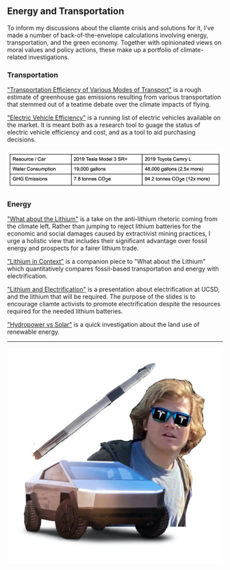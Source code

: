 ## Energy and Transportation

To inform my discussions about the cliamte crisis and solutions for it, I've made a number of back-of-the-envelope calculations involving energy, transportation, and the green economy. Together with opinionated views on moral values and policy actions, these make up a portfolio of climate-related investigations. 


### Transportation

["Transportation Efficiency of Various Modes of Transport"](https://docs.google.com/document/d/e/2PACX-1vQQw-rztodKpbZEaBE3Qr6lEWjGE-7vRdyLU1sUDCLVWAriDDJgrmMj45utvzjIwmuD7o72wo7jBmh0/pub) is a rough estimate of greenhouse gas emissions resulting from various transportation that stemmed out of a teatime debate over the climate impacts of flying.

["Electric Vehicle Efficiency"](https://docs.google.com/spreadsheets/d/e/2PACX-1vT3hyL1zs1qWMaysPEsQY4mV_MfUcAXoP-icdj5bYuDsV4OPYp4QOOpUJ8VIy_pI-SyNAec6IKD8AEt/pubhtml) is a running list of electric vehicles available on the market. It is meant both as a research tool to guage the status of electric vehicle efficiency and cost, and as a tool to aid purchasing decisions. 

<img src="/images/vehicle_efficiency.png?raw=true"/>

### Energy


["What about the Lithium"](https://www.ucsdclimatereview.org/post/what-about-the-lithium) is a take on the anti-lithium rhetoric coming from the climate left. Rather than jumping to reject lithium batteries for the economic and social damages caused by extractivist mining practices, I urge a holistic view that includes their significant advantage over fossil energy and prospects for a fairer lithium trade.

["Lithium in Context"](https://docs.google.com/document/d/e/2PACX-1vRfoQyRe-kdkXezMyPtAJHXGdsR4cy24A66DmOssoSH0TvCfhVL_qDbtitGJtVqH1IEkMBzbYa8edYP/pub) is a companion piece to "What about the Lithium" which quantitatively compares fossil-based transportation and energy with electrification.  

["Lithium and Electrification"](https://docs.google.com/presentation/d/e/2PACX-1vRYPhVDlpAgVGxYOXAszmx0KJYEpe-YWT7UU-ZmbPHcT1ZDdlV5ARpRAhjwFgmipa8lVW8iMOTs8mzD/pub?start=true&loop=true&delayms=3000) is a presentation about electrification at UCSD, and the lithium that will be required. The purpose of the slides is to encourage cliamte activists to promote electrification despite the resources required for the needed lithium batteries.

["Hydropower vs Solar"](https://docs.google.com/document/d/e/2PACX-1vRORr-6RZMsje6CMxuZIM8aQ5f1fo1IjHENTzdtQgKxe-P1ki_OwY6h27lzRpfLfeB9aOqy1dxgI1S5/pub) is a quick investigation about the land use of renewable energy.


---


<img src="/images/alex_tesla.jpg?raw=true"/>
